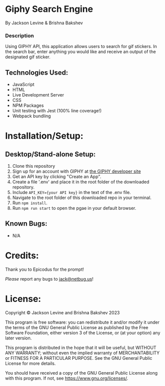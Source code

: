 # Giphy Search Engine
By Jackson Levine & Brishna Bakshev

### Description
Using GIPHY API, this application allows users to search for gif stickers. In the search bar, enter anything you would like and receive an output of the designated gif sticker. 

## Technologies Used:

* JavaScript
* HTML
* Live Development Server
* CSS
* NPM Packages
* Unit testing with Jest (100% line coverage!)
* Webpack bundling

# Installation/Setup:

## Desktop/Stand-alone Setup:
1. Clone this repository
2. Sign up for an account with GIPHY at [the GIPHY developer site](https://developers.giphy.com/)
3. Get an API key by clicking "Create an App".
4. Create a file '.env' and place it in the root folder of the downloaded repository.
5. Include `API_KEY={your API key}` in the text of the .env file.
6. Navigate to the root folder of this downloaded repo in your terminal.
7. Run `npm install`.
8. Run `npm run start` to open the pgae in your default browser.


## Known Bugs:
* N/A

# Credits:

Thank you to Epicodus for the prompt!

_Please_ report any bugs to jack@netbug.us!

# License:

Copyright © Jackson Levine and Brishna Bakshev 2023

This program is free software: you can redistribute it and/or modify it under the terms of the GNU General Public License as published by the Free Software Foundation, either version 3 of the License, or (at your option) any later version.

This program is distributed in the hope that it will be useful, but WITHOUT ANY WARRANTY; without even the implied warranty of MERCHANTABILITY or FITNESS FOR A PARTICULAR PURPOSE. See the GNU General Public License for more details.

You should have received a copy of the GNU General Public License along with this program. If not, see <https://www.gnu.org/licenses/>.